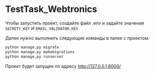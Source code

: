 # TestTask_Webtronics
 
Чтобы запустить проект, создайте файл .env и задайте значения ```SECRETY_KEY``` И ```EMAIL_VALIDATOR_KEY``` 

Далее нужно выполнить следующие команды в папке с проектом:
```bash
python manage.py migrate
python manage.py makemigrations
python manage.py runserver
```
Проект будет запущен по адресу http://127.0.0.1:8000/